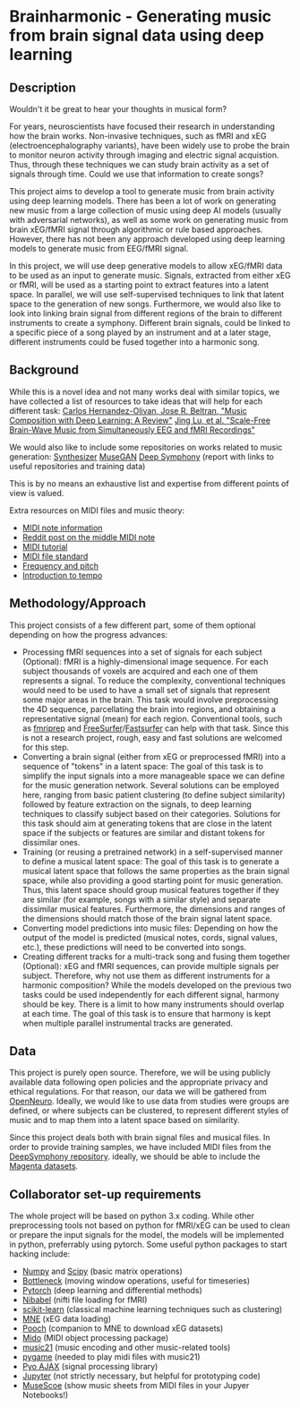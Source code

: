 # Brainharmonic - Generating music from brain signal data using deep learning
## Description
Wouldn't it be great to hear your thoughts in musical form? 

For years, neuroscientists have focused their research in understanding how the brain works. Non-invasive techniques, such as fMRI and xEG (electroencephalography variants), have been widely use to probe the brain to monitor neuron activity through imaging and electric signal acquistion. Thus, through these techniques we can study brain activity as a set of signals through time. Could we use that information to create songs?

This project aims to develop a tool to generate music from brain activity using deep learning models. There has been a lot of work on generating new music from a large collection of music using deep AI models (usually with adversarial networks), as well as some work on generating music from brain xEG/fMRI signal through algorithmic or rule based approaches. However, there has not been any approach developed using deep learning models to generate music from EEG/fMRI signal.

In this project, we will use deep generative models to allow xEG/fMRI data to be used as an input to generate music. Signals, extracted from either xEG or fMRI, will be used as a starting point to extract features into a latent space. In parallel, we will use self-supervised techniques to link that latent space to the generation of new songs.
Furthermore, we would also like to look into linking brain signal from different regions of the brain to different instruments to create a symphony. Different brain signals, could be linked to a specific piece of a song played by an instrument and at a later stage, different instruments could be fused together into a harmonic song.


## Background
While this is a novel idea and not many works deal with similar topics, we have collected a list of resources to take ideas that will help for each different task:
[Carlos Hernandez-Olivan, Jose R. Beltran, "Music Composition with Deep Learning: A Review"](https://arxiv.org/abs/2108.12290)
[Jing Lu, et al. "Scale-Free Brain-Wave Music from Simultaneously EEG and fMRI Recordings"](https://journals.plos.org/plosone/article?id=10.1371/journal.pone.0049773)

We would also like to include some repositories on works related to music generation:
[Synthesizer](https://github.com/irmen/synthesizer)
[MuseGAN](http://github.com/salu133445/musegan)
[Deep Symphony](https://hackmd.io/@zCouBXpGTjeQekat74moFw/rkZsNt9xf?type=view) (report with links to useful repositories and training data)

This is by no means an exhaustive list and expertise from different points of view is valued.

Extra resources on MIDI files and music theory:
- [MIDI note information](https://newt.phys.unsw.edu.au/jw/notes.html)
- [Reddit post on the middle MIDI note](https://www.reddit.com/r/musictheory/comments/8fwoti/why_does_middle_c_midi_note_60/)
- [MIDI tutorial](https://www.cs.cmu.edu/~music/cmsip/readings/MIDI%20tutorial%20for%20programmers.html)
- [MIDI file standard](https://www.cs.cmu.edu/~music/cmsip/readings/MIDI%20tutorial%20for%20programmers.html)
- [Frequency and pitch](https://www.animations.physics.unsw.edu.au/jw/frequency-pitch-sound.htm)
- [Introduction to tempo](https://courses.lumenlearning.com/musicappreciation_with_theory/chapter/introduction-to-tempo/)

## Methodology/Approach
This project consists of a few different part, some of them optional depending on how the progress advances:
- Processing fMRI sequences into a set of signals for each subject (Optional): fMRI is a highly-dimensional image sequence. For each subject thousands of voxels are acquired and each one of them represents a signal. To reduce the complexity, conventional techniques would need to be used to have a small set of signals that represent some major areas in the brain. This task would involve preprocessing the 4D sequence, parcellating the brain into regions, and obtaining a representative signal (mean) for each region. Conventional tools, such as [fmriprep](https://fmriprep.org/en/stable/) and [FreeSurfer](https://surfer.nmr.mgh.harvard.edu/)/[Fastsurfer](https://github.com/Deep-MI/FastSurfer) can help with that task. Since this is not a research project, rough, easy and fast solutions are welcomed for this step.
- Converting a brain signal (either from xEG or preprocessed fMRI) into a sequence of "tokens" in a latent space: The goal of this task is to simplify the input signals into a more manageable space we can define for the music generation network. Several solutions can be employed here, ranging from basic patient clustering (to define subject similarity) followed by feature extraction on the signals, to deep learning techniques to classify subject based on their categories. Solutions for this task should aim at generating tokens that are close in the latent space if the subjects or features are similar and distant tokens for dissimilar ones.
- Training (or reusing a pretrained network) in a self-supervised manner to define a musical latent space: The goal of this task is to generate a musical latent space that follows the same properties as the brain signal space, while also providing a good starting point for music generation. Thus, this latent space should group musical features together if they are similar (for example, songs with a similar style) and separate dissimilar musical features. Furthermore, the dimensions and ranges of the dimensions should match those of the brain signal latent space.
- Converting model predictions into music files: Depending on how the output of the model is predicted (musical notes, cords, signal values, etc.), these predictions will need to be converted into songs.
- Creating different tracks for a multi-track song and fusing them together (Optional): xEG and fMRI sequences, can provide multiple signals per subject. Therefore, why not use them as different instruments for a harmonic composition? While the models developed on the previous two tasks could be used independently for each different signal, harmony should be key. There is a limit to how many instruments should overlap at each time. The goal of this task is to ensure that harmony is kept when multiple parallel instrumental tracks are generated.


## Data
This project is purely open source. Therefore, we will be using publicly available data following open policies and the appropriate privacy and ethical regulations. For that reason, our data we will be gathered from [OpenNeuro](https://openneuro.org/). Ideally, we would like to use data from studies were groups are defined, or where subjects can be clustered, to represent different styles of music and to map them into a latent space based on similarity.

Since this project deals both with brain signal files and musical files. In order to provide training samples, we have included MIDI files from the [DeepSymphony repository](https://github.com/Shaofanl/DeepSymphony). ideally, we should be able to include the [Magenta datasets](https://magenta.tensorflow.org/datasets).


## Collaborator set-up requirements
The whole project will be based on python 3.x coding. While other preprocessing tools not based on python for fMRI/xEG can be used to clean or prepare the input signals for the model, the models will be implemented in python, preferrably using pytorch. Some useful python packages to start hacking include:
- [Numpy](https://numpy.org/) and [Scipy](https://scipy.org/) (basic matrix operations)
- [Bottleneck](https://bottleneck.readthedocs.io/) (moving window operations, useful for timeseries)
- [Pytorch](https://pytorch.org/docs/stable/tensors.html) (deep learning and differential methods)
- [Nibabel](https://nipy.org/nibabel/) (nifti file loading for fMRI)
- [scikit-learn](https://scikit-learn.org/stable/) (classical machine learning techniques such as clustering)
- [MNE](https://mne.tools/stable/auto_tutorials/io/20_reading_eeg_data.html) (xEG data loading)
- [Pooch](https://pypi.org/project/pooch/) (companion to MNE to download xEG datasets)
- [Mido](https://mido.readthedocs.io/en/latest/) (MIDI object processing package)
- [music21](https://web.mit.edu/music21/) (music encoding and other music-related tools)
- [pygame](https://www.pygame.org/news) (needed to play midi files with music21)
- [Pyo AJAX](http://ajaxsoundstudio.com/software/pyo/) (signal processing library)
- [Jupyter](https://jupyter.org/) (not strictly necessary, but helpful for prototyping code)
- [MuseScoe](https://musescore.org/) (show music sheets from MIDI files in your Jupyer Notebooks!)
